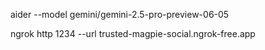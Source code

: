 aider --model gemini/gemini-2.5-pro-preview-06-05

ngrok http 1234 --url trusted-magpie-social.ngrok-free.app